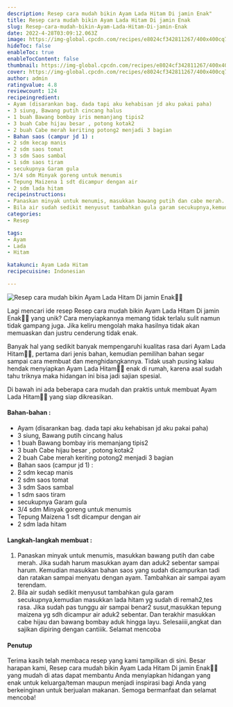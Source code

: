 ```yaml
---
description: Resep cara mudah bikin Ayam Lada Hitam Di jamin Enak"
title: Resep cara mudah bikin Ayam Lada Hitam Di jamin Enak
slug: Resep-cara-mudah-bikin-Ayam-Lada-Hitam-Di-jamin-Enak
date: 2022-4-28T03:09:12.063Z
image: https://img-global.cpcdn.com/recipes/e8024cf342811267/400x400cq70/photo.jpg
hideToc: false
enableToc: true
enableTocContent: false
thumbnail: https://img-global.cpcdn.com/recipes/e8024cf342811267/400x400cq70/photo.jpg
cover: https://img-global.cpcdn.com/recipes/e8024cf342811267/400x400cq70/photo.jpg
author: admin
ratingvalue: 4.8
reviewcount: 124
recipeingredient:
- Ayam (disarankan bag. dada tapi aku kehabisan jd aku pakai paha)
- 3 siung, Bawang putih cincang halus
- 1 buah Bawang bombay iris memanjang tipis2
- 3 buah Cabe hijau besar , potong kotak2
- 2 buah Cabe merah keriting potong2 menjadi 3 bagian
- Bahan saos (campur jd 1) :
- 2 sdm kecap manis
- 2 sdm saos tomat
- 3 sdm Saos sambal
- 1 sdm saos tiram
- secukupnya Garam gula
- 3/4 sdm Minyak goreng untuk menumis
- Tepung Maizena 1 sdt dicampur dengan air
- 2 sdm lada hitam
recipeinstructions:
- Panaskan minyak untuk menumis, masukkan bawang putih dan cabe merah. Jika sudah harum masukkan ayam dan aduk2 sebentar sampai harum. Kemudian masukkan bahan saos yang sudah dicampurkan tadi dan ratakan sampai menyatu dengan ayam. Tambahkan air sampai ayam terendam.
- Bila air sudah sedikit menyusut tambahkan gula garam secukupnya,kemudian masukkan lada hitam yg sudah di remah2,tes rasa. Jika sudah pas tunggu air sampai benar2 susut,masukkan tepung maizena yg sdh dicampur air aduk2 sebentar. Dan terakhir masukkan cabe hijau dan bawang bombay aduk hingga layu. Selesaiiii,angkat dan sajikan dipiring dengan cantiiik. Selamat mencoba
categories:
- Resep

tags:
- Ayam
- Lada
- Hitam

katakunci: Ayam Lada Hitam
recipecuisine: Indonesian

---
```


![Resep cara mudah bikin Ayam Lada Hitam Di jamin Enak👩‍🍳](https://img-global.cpcdn.com/recipes/e8024cf342811267/400x400cq70/photo.jpg)

Lagi mencari ide resep Resep cara mudah bikin Ayam Lada Hitam Di jamin Enak👩‍🍳 yang unik? Cara menyiapkannya memang tidak terlalu sulit namun tidak gampang juga. Jika keliru mengolah maka hasilnya tidak akan memuaskan dan justru cenderung tidak enak.

Banyak hal yang sedikit banyak mempengaruhi kualitas rasa dari Ayam Lada Hitam👩‍🍳, pertama dari jenis bahan, kemudian pemilihan bahan segar sampai cara membuat dan menghidangkannya. Tidak usah pusing kalau hendak menyiapkan Ayam Lada Hitam👩‍🍳 enak di rumah, karena asal sudah tahu triknya maka hidangan ini bisa jadi sajian spesial.

Di bawah ini ada beberapa cara mudah dan praktis untuk membuat Ayam Lada Hitam👩‍🍳 yang siap dikreasikan.

<!--inarticleads1-->

#### Bahan-bahan :

- Ayam (disarankan bag. dada tapi aku kehabisan jd aku pakai paha)
- 3 siung, Bawang putih cincang halus
- 1 buah Bawang bombay iris memanjang tipis2
- 3 buah Cabe hijau besar , potong kotak2
- 2 buah Cabe merah keriting potong2 menjadi 3 bagian
- Bahan saos (campur jd 1) :
- 2 sdm kecap manis
- 2 sdm saos tomat
- 3 sdm Saos sambal
- 1 sdm saos tiram
- secukupnya Garam gula
- 3/4 sdm Minyak goreng untuk menumis
- Tepung Maizena 1 sdt dicampur dengan air
- 2 sdm lada hitam

<!--inarticleads2-->

#### Langkah-langkah membuat :

1. Panaskan minyak untuk menumis, masukkan bawang putih dan cabe merah. Jika sudah harum masukkan ayam dan aduk2 sebentar sampai harum. Kemudian masukkan bahan saos yang sudah dicampurkan tadi dan ratakan sampai menyatu dengan ayam. Tambahkan air sampai ayam terendam.
1. Bila air sudah sedikit menyusut tambahkan gula garam secukupnya,kemudian masukkan lada hitam yg sudah di remah2,tes rasa. Jika sudah pas tunggu air sampai benar2 susut,masukkan tepung maizena yg sdh dicampur air aduk2 sebentar. Dan terakhir masukkan cabe hijau dan bawang bombay aduk hingga layu. Selesaiiii,angkat dan sajikan dipiring dengan cantiiik. Selamat mencoba

#### Penutup

Terima kasih telah membaca resep yang kami tampilkan di sini. Besar harapan kami, Resep cara mudah bikin Ayam Lada Hitam Di jamin Enak👩‍🍳 yang mudah di atas dapat membantu Anda menyiapkan hidangan yang enak untuk keluarga/teman maupun menjadi inspirasi bagi Anda yang berkeinginan untuk berjualan makanan. Semoga bermanfaat dan selamat mencoba!